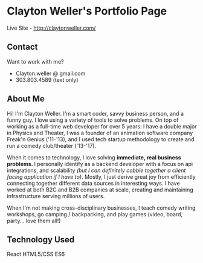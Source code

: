 # Clayton Weller's Portfolio Page

Live Site - http://claytonweller.com/

## Contact

Want to work with me?
- Clayton.weller @ gmail.com
- 303.803.4589 (text only)

## About Me

Hi! I'm Clayton Weller. I'm a smart coder, savvy business person, and a funny guy. I love
using a variety of tools to solve problems. On top of working as a
full-time web developer for over 5 years: I have a
double major in Physics and Theater, I was a founder of an animation
software company Freak'n Genius ('11-'13), and I used tech startup methodology to create and run a
comedy club/theater ('13-'17).

When it comes to technology, I love solving <b>immediate, real business problems. </b>
I personally identify as a backend developer with a focus on api
integrations, and scalability <i>(but I can definitely cobble 
together a client facing application if I have to)</i>. Mostly, I just derive great
joy from efficiently connecting together different data sources in interesting ways.
I have worked at both B2C and B2B companies at scale, creating and maintaining 
infrastructure serving millions of users.

When I'm not making cross-disciplinary businesses, I teach comedy
writing workshops, go camping / backpacking, and play games (video,
board, party... love them all!)

## Technology Used

React
HTML5/CSS
ES6
